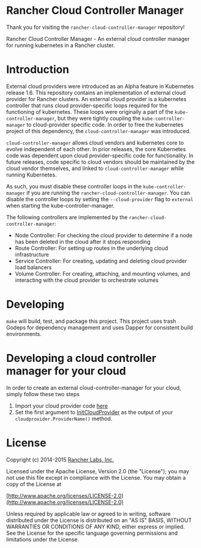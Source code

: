 # Rancher Cloud Controller Manager

Thank you for visiting the `rancher-cloud-controller-manager` repository!

Rancher Cloud Controller Manager - An external cloud controller manager for running kubernetes in a Rancher cluster.

# Introduction

External cloud providers were introduced as an Alpha feature in Kubernetes release 1.6. This repository contains an implementation of external cloud provider for Rancher clusters. An external cloud provider is a kubernetes controller that runs cloud provider-specific loops required for the functioning of kubernetes. These loops were originally a part of the `kube-controller-manager`, but they were tightly coupling the `kube-controller-manager` to cloud-provider specific code. In order to free the kubernetes project of this dependency, the `cloud-controller-manager` was introduced.  

`cloud-controller-manager` allows cloud vendors and kubernetes core to evolve independent of each other. In prior releases, the core Kubernetes code was dependent upon cloud provider-specific code for functionality. In future releases, code specific to cloud vendors should be maintained by the cloud vendor themselves, and linked to `cloud-controller-manager` while running Kubernetes.

As such, you must disable these controller loops in the `kube-controller-manager` if you are running the `rancher-cloud-controller-manager`. You can disable the controller loops by setting the `--cloud-provider` flag to `external` when starting the kube-controller-manager. 

The following controllers are implemented by the `rancher-cloud-controller-manager`:

* Node Controller: For checking the cloud provider to determine if a node has been deleted in the cloud after it stops responding
* Route Controller: For setting up routes in the underlying cloud infrastructure
* Service Controller: For creating, updating and deleting cloud provider load balancers
* Volume Controller: For creating, attaching, and mounting volumes, and interacting with the cloud provider
  to orchestrate volumes

# Developing

`make` will build, test, and package this project. This project uses trash Godeps for dependency management and uses Dapper for consistent build environments. 

# Developing a cloud controller manager for your cloud

In order to create an external cloud-controller-manager for your cloud, simply follow these two steps

1. Import your cloud provider code [here](https://github.com/rancher/rancher-cloud-controller-manager/blob/master/main.go#L18)
2. Set the first argument to [InitCloudProvider](https://github.com/rancher/rancher-cloud-controller-manager/blob/master/main.go#L38) as the output of your `cloudprovider.ProviderName()` method.

# License
Copyright (c) 2014-2015 [Rancher Labs, Inc.](http://rancher.com)

Licensed under the Apache License, Version 2.0 (the "License");
you may not use this file except in compliance with the License.
You may obtain a copy of the License at

[http://www.apache.org/licenses/LICENSE-2.0](http://www.apache.org/licenses/LICENSE-2.0)

Unless required by applicable law or agreed to in writing, software
distributed under the License is distributed on an "AS IS" BASIS,
WITHOUT WARRANTIES OR CONDITIONS OF ANY KIND, either express or implied.
See the License for the specific language governing permissions and
limitations under the License.
